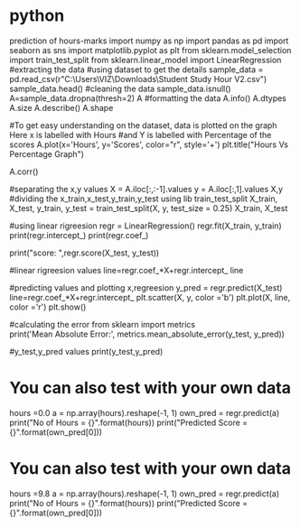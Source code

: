 # python
 prediction of hours-marks 
import numpy as np
import pandas as pd
import seaborn as sns
import matplotlib.pyplot as plt
from sklearn.model_selection import train_test_split
from sklearn.linear_model import LinearRegression
#extracting the data
#using dataset to get the details
sample_data = pd.read_csv(r"C:\Users\VIZ\Downloads\Student Study Hour V2.csv")
sample_data.head()
#cleaning the data
sample_data.isnull()
A=sample_data.dropna(thresh=2)
A
#formatting the data
A.info()
A.dtypes
A.size
A.describe()
A.shape

#To get easy understanding on the dataset, data is plotted on the graph Here x is labelled with Hours
#and Y is labelled with Percentage of the scores
A.plot(x='Hours', y='Scores', color="r", style='+')
plt.title("Hours Vs Percentage Graph")

A.corr()

#separating the x,y values
X = A.iloc[:,:-1].values
y = A.iloc[:,1].values
X,y
#dividing the x_train,x_test,y_train,y_test using lib train_test_split
X_train, X_test, y_train, y_test = train_test_split(X, y, test_size = 0.25)
X_train, X_test

#using linear rigreesion
regr = LinearRegression()
regr.fit(X_train, y_train)
print(regr.intercept_)
print(regr.coef_)

print("score: ",regr.score(X_test, y_test))

#linear rigreesion values
line=regr.coef_*X+regr.intercept_
line

#predicting values and plotting x,regreesion
y_pred = regr.predict(X_test)
line=regr.coef_*X+regr.intercept_
plt.scatter(X, y, color ='b')
plt.plot(X, line, color ='r')
  plt.show()
  
#calculating the error
from sklearn import metrics  
print('Mean Absolute Error:', 
      metrics.mean_absolute_error(y_test, y_pred))
      
  #y_test,y_pred values
print(y_test,y_pred)

# You can also test with your own data
hours =0.0
a = np.array(hours).reshape(-1, 1)
own_pred = regr.predict(a)
print("No of Hours = {}".format(hours))
print("Predicted Score = {}".format(own_pred[0]))

# You can also test with your own data
hours =9.8
a = np.array(hours).reshape(-1, 1)
own_pred = regr.predict(a)
print("No of Hours = {}".format(hours))
print("Predicted Score = {}".format(own_pred[0]))
